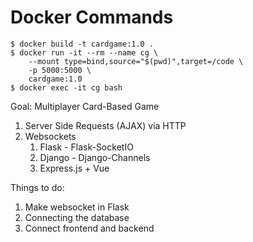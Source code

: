 # Docker Commands

```console
$ docker build -t cardgame:1.0 .
$ docker run -it --rm --name cg \
    --mount type=bind,source="$(pwd)",target=/code \
    -p 5000:5000 \
    cardgame:1.0
$ docker exec -it cg bash 
```

Goal: Multiplayer Card-Based Game

1. Server Side Requests (AJAX) via HTTP
2. Websockets
    1. Flask - Flask-SocketIO
    2. Django - Django-Channels
    3. Express.js + Vue 

Things to do:
1. Make websocket in Flask
2. Connecting the database
3. Connect frontend and backend

